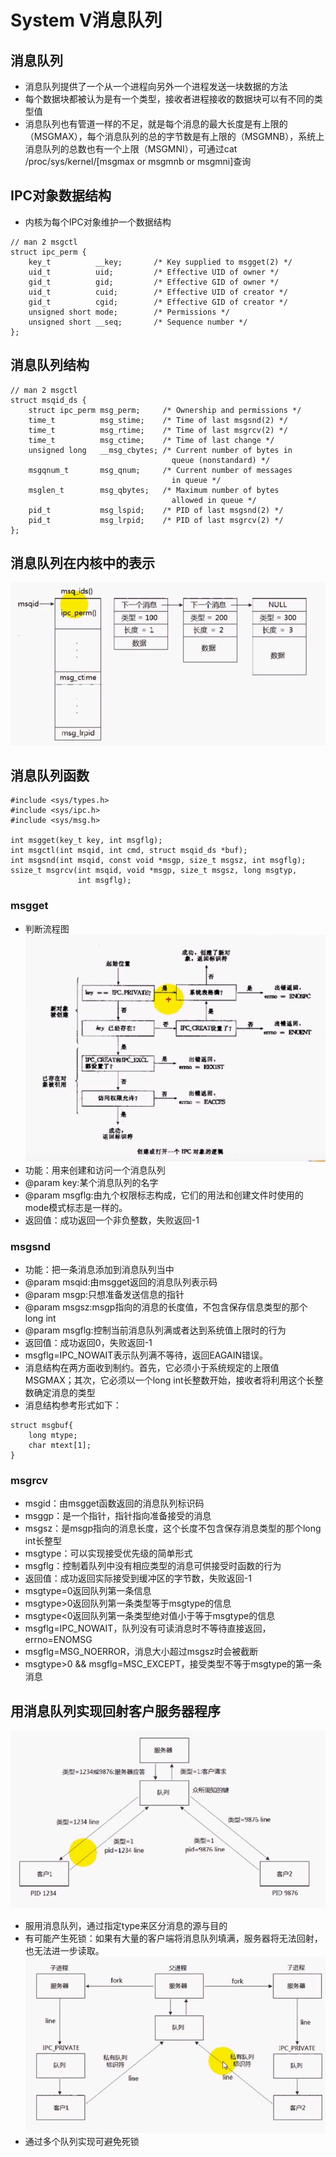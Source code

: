 # System V消息队列
## 消息队列
- 消息队列提供了一个从一个进程向另外一个进程发送一块数据的方法
- 每个数据块都被认为是有一个类型，接收者进程接收的数据块可以有不同的类型值
- 消息队列也有管道一样的不足，就是每个消息的最大长度是有上限的（MSGMAX），每个消息队列的总的字节数是有上限的（MSGMNB），系统上消息队列的总数也有一个上限（MSGMNI），可通过cat /proc/sys/kernel/[msgmax or msgmnb or msgmni]查询

## IPC对象数据结构
- 内核为每个IPC对象维护一个数据结构
```
// man 2 msgctl
struct ipc_perm {
    key_t          __key;       /* Key supplied to msgget(2) */
    uid_t          uid;         /* Effective UID of owner */
    gid_t          gid;         /* Effective GID of owner */
    uid_t          cuid;        /* Effective UID of creator */
    gid_t          cgid;        /* Effective GID of creator */
    unsigned short mode;        /* Permissions */
    unsigned short __seq;       /* Sequence number */
};
```

## 消息队列结构
```
// man 2 msgctl
struct msqid_ds {
    struct ipc_perm msg_perm;     /* Ownership and permissions */
    time_t          msg_stime;    /* Time of last msgsnd(2) */
    time_t          msg_rtime;    /* Time of last msgrcv(2) */
    time_t          msg_ctime;    /* Time of last change */
    unsigned long   __msg_cbytes; /* Current number of bytes in
                                    queue (nonstandard) */
    msgqnum_t       msg_qnum;     /* Current number of messages
                                    in queue */
    msglen_t        msg_qbytes;   /* Maximum number of bytes
                                    allowed in queue */
    pid_t           msg_lspid;    /* PID of last msgsnd(2) */
    pid_t           msg_lrpid;    /* PID of last msgrcv(2) */
};
```

## 消息队列在内核中的表示
![消息队列在内核中的表示](mdimg/QQ截图20210505162713.png)

## 消息队列函数
```
#include <sys/types.h>
#include <sys/ipc.h>
#include <sys/msg.h>

int msgget(key_t key, int msgflg);
int msgctl(int msqid, int cmd, struct msqid_ds *buf);
int msgsnd(int msqid, const void *msgp, size_t msgsz, int msgflg);
ssize_t msgrcv(int msqid, void *msgp, size_t msgsz, long msgtyp,
               int msgflg);
```

### msgget
- 判断流程图
![msgget](mdimg/QQ截图20210505231838.png)
- 功能：用来创建和访问一个消息队列
- @param key:某个消息队列的名字
- @param msgflg:由九个权限标志构成，它们的用法和创建文件时使用的mode模式标志是一样的。
- 返回值：成功返回一个非负整数，失败返回-1

### msgsnd
- 功能：把一条消息添加到消息队列当中
- @param msqid:由msgget返回的消息队列表示码
- @param msgp:只想准备发送信息的指针
- @param msgsz:msgp指向的消息的长度值，不包含保存信息类型的那个long int
- @param msgflg:控制当前消息队列满或者达到系统值上限时的行为
- 返回值：成功返回0，失败返回-1
- msgflg=IPC_NOWAIT表示队列满不等待，返回EAGAIN错误。
- 消息结构在两方面收到制约。首先，它必须小于系统规定的上限值MSGMAX；其次，它必须以一个long int长整数开始，接收者将利用这个长整数确定消息的类型
- 消息结构参考形式如下：
```
struct msgbuf{
    long mtype;
    char mtext[1];
}
```

### msgrcv
- msgid：由msgget函数返回的消息队列标识码
- msggp：是一个指针，指针指向准备接受的消息
- msgsz：是msgp指向的消息长度，这个长度不包含保存消息类型的那个long int长整型
- msgtype：可以实现接受优先级的简单形式
- msgflg：控制着队列中没有相应类型的消息可供接受时函数的行为
- 返回值：成功返回实际接受到缓冲区的字节数，失败返回-1
- msgtype=0返回队列第一条信息
- msgtype>0返回队列第一条类型等于msgtype的信息
- msgtype<0返回队列第一条类型绝对值小于等于msgtype的信息
- msgflg=IPC_NOWAIT，队列没有可读消息时不等待直接返回，errno=ENOMSG
- msgflg=MSG_NOERROR，消息大小超过msgsz时会被截断
- msgtype>0 && msgflg=MSC_EXCEPT，接受类型不等于msgtype的第一条消息

## 用消息队列实现回射客户服务器程序
![figure2](mdimg/QQ截图20210507142237.png)
- 服用消息队列，通过指定type来区分消息的源与目的
- 有可能产生死锁：如果有大量的客户端将消息队列填满，服务器将无法回射，也无法进一步读取。
![figure3](mdimg/QQ截图20210507151945.png)
- 通过多个队列实现可避免死锁